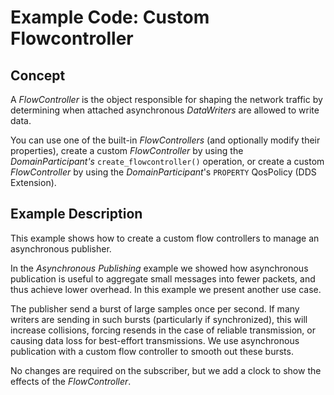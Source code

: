 # Example Code: Custom Flowcontroller

## Concept
A *FlowController* is the object responsible for shaping the network traffic by
determining when attached asynchronous *DataWriters* are allowed to write data.

You can use one of the built-in *FlowControllers* (and optionally modify their
properties), create a custom *FlowController* by using the *DomainParticipant's*
`create_flowcontroller()` operation, or create a custom *FlowController* by
using the *DomainParticipant*'s `PROPERTY` QosPolicy (DDS Extension).

## Example Description
This example shows how to create a custom flow controllers to manage an
asynchronous publisher.

In the *Asynchronous Publishing* example we showed how asynchronous
publication is useful to aggregate small messages into fewer packets, and
thus achieve lower overhead. In this example we present another use case.

The publisher send a burst of large samples once per second. If many writers
are sending in such bursts (particularly if synchronized), this will increase
collisions, forcing resends in the case of reliable transmission, or causing
data loss for best-effort transmissions. We use asynchronous publication with
a custom flow controller to smooth out these bursts.

No changes are required on the subscriber, but we add a clock to show the
effects of the *FlowController*.
